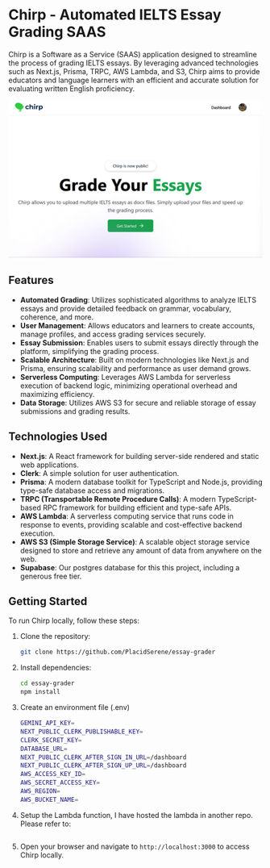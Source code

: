 # Chirp - Automated IELTS Essay Grading SAAS

Chirp is a Software as a Service (SAAS) application designed to streamline the process of grading IELTS essays. By leveraging advanced technologies such as Next.js, Prisma, TRPC, AWS Lambda, and S3, Chirp aims to provide educators and language learners with an efficient and accurate solution for evaluating written English proficiency.

![Chirp Dashboard](/public/thumbnail.png)

## Features

- **Automated Grading**: Utilizes sophisticated algorithms to analyze IELTS essays and provide detailed feedback on grammar, vocabulary, coherence, and more.
- **User Management**: Allows educators and learners to create accounts, manage profiles, and access grading services securely.
- **Essay Submission**: Enables users to submit essays directly through the platform, simplifying the grading process.
- **Scalable Architecture**: Built on modern technologies like Next.js and Prisma, ensuring scalability and performance as user demand grows.
- **Serverless Computing**: Leverages AWS Lambda for serverless execution of backend logic, minimizing operational overhead and maximizing efficiency.
- **Data Storage**: Utilizes AWS S3 for secure and reliable storage of essay submissions and grading results.

## Technologies Used

- **Next.js**: A React framework for building server-side rendered and static web applications.
- **Clerk**: A simple solution for user authentication.
- **Prisma**: A modern database toolkit for TypeScript and Node.js, providing type-safe database access and migrations.
- **TRPC (Transportable Remote Procedure Calls)**: A modern TypeScript-based RPC framework for building efficient and type-safe APIs.
- **AWS Lambda**: A serverless computing service that runs code in response to events, providing scalable and cost-effective backend execution.
- **AWS S3 (Simple Storage Service)**: A scalable object storage service designed to store and retrieve any amount of data from anywhere on the web.
- **Supabase**: Our postgres database for this this project, including a generous free tier.

## Getting Started

To run Chirp locally, follow these steps:

1.  Clone the repository:

    ```sh
    git clone https://github.com/PlacidSerene/essay-grader

    ```

2.  Install dependencies:

    ```sh
    cd essay-grader
    npm install

    ```

3.  Create an environment file (.env)

    ```sh
    GEMINI_API_KEY=
    NEXT_PUBLIC_CLERK_PUBLISHABLE_KEY=
    CLERK_SECRET_KEY=
    DATABASE_URL=
    NEXT_PUBLIC_CLERK_AFTER_SIGN_IN_URL=/dashboard
    NEXT_PUBLIC_CLERK_AFTER_SIGN_UP_URL=/dashboard
    AWS_ACCESS_KEY_ID=
    AWS_SECRET_ACCESS_KEY=
    AWS_REGION=
    AWS_BUCKET_NAME=

    ```

4.  Setup the Lambda function, I have hosted the lambda in another repo. Please refer to:

    ```sh

    ```

5.  Open your browser and navigate to `http://localhost:3000` to access Chirp locally.
